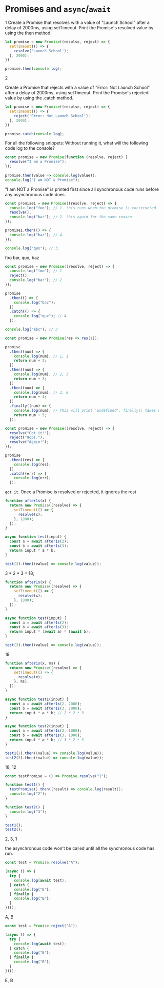 # Promises and `async`/`await`

1
Create a Promise that resolves with a value of "Launch School" after a delay of 2000ms, using setTimeout. Print the Promise's resolved value by using the then method.

```js
let promise = new Promise((resolve, reject) => {
  setTimeout(() => {
    resolve('Launch School');
  }, 2000);
})

promise.then(console.log);
```

2

Create a Promise that rejects with a value of "Error: Not Launch School" after a delay of 2000ms, using setTimeout. Print the Promise's rejected value by using the .catch method.​

```js
let promise = new Promise((resolve, reject) => {
  setTimeout(() => {
    reject('Error: Not Launch School');
  }, 2000);
})

promise.catch(console.log);
```

For all the following snippets: Without running it, what will the following code log to the console?

```js
const promise = new Promise(function (resolve, reject) {
  resolve("I am a Promise");
});
​
promise.then(value => console.log(value));
console.log("I am NOT a Promise");
```

"I am NOT a Promise" is printed first since all synchronous code runs before any asynchronous code does.

```js
const promise1 = new Promise((resolve, reject) => {
  console.log("foo"); // 1. this runs when the promise is constructed
  resolve();
  console.log("bar"); // 2. this again for the same reason
});

promise1.then(() => {
  console.log("baz"); // 4.
});

console.log("qux"); // 3. 
```

foo bar, qux, baz


```js
const promise = new Promise((resolve, reject) => {
  console.log("foo"); // 1
  reject();
  console.log("bar"); // 2
});

promise
  .then(() => {
    console.log("baz"); 
  })
  .catch(() => {
    console.log("qux"); // 4
  });

console.log("abc"); // 3
```


```js
const promise = new Promise(res => res(1));

promise
  .then((num) => {
    console.log(num); // 1, 1
    return num + 2;
  })
  .then((num) => {   
    console.log(num); // 2, 3
    return num + 3;
  })
  .then((num) => {
    console.log(num); // 3, 6
    return num + 4;
  })
  .finally((num) => { 
    console.log(num); // this will print 'undefined': finally() takes no arguments
    return num + 5;
  });
```

```js
const promise = new Promise((resolve, reject) => {
  resolve("Got it!");
  reject("Oops.");
  resolve("Again!");
});

promise
  .then((res) => {
    console.log(res);
  })
  .catch((err) => {
    console.log(err);
  });
```

`got it`. Once a Promise is resolved or rejected, it ignores the rest

```js
function after1s(x) {
  return new Promise((resolve) => {
    setTimeout(() => {
      resolve(x);
    }, 1000);
  });
}

async function test(input) {
  const a = await after1s(2);
  const b = await after1s(3);
  return input * a * b;
}

test(3).then((value) => console.log(value));
```

3 * 2 * 3 = 18;

```js
function after1s(x) {
  return new Promise((resolve) => {
    setTimeout(() => {
      resolve(x);
    }, 1000);
  });
}

async function test(input) {
  const a = await after1s(2);
  const b = await after1s(3);
  return input * (await a) * (await b);
}

test(3).then((value) => console.log(value));
```

18

```js
function after1s(x, ms) {
  return new Promise((resolve) => {
    setTimeout(() => {
      resolve(x);
    }, ms);
  });
}

async function test1(input) {
  const a = await after1s(2, 2000);
  const b = await after1s(3, 2000);
  return input * a * b; // 2 * 2 * 3
}

async function test2(input) {
  const a = await after1s(2, 1000);
  const b = await after1s(3, 1000);
  return input * a * b; // 3 * 2 * 3
}

test1(2).then((value) => console.log(value));
test2(3).then((value) => console.log(value));
```

18, 
12

```js
const testPromise = () => Promise.resolve("1");

function test1() {
  testPromise().then((result) => console.log(result));
  console.log("2");
}

function test2() {
  console.log("3");
}

test1();
test2();
```

2, 3, 1

the asynchronous code won't be called until all the synchronous code has run.

```js
const test = Promise.resolve("A");

(async () => {
  try {
    console.log(await test);
  } catch {
    console.log("E");
  } finally {
    console.log("B");
  }
})();
```

A, B

```js
const test = Promise.reject("A");

(async () => {
  try {
    console.log(await test);
  } catch {
    console.log("E");
  } finally {
    console.log("B");
  }
})();
```

E, B